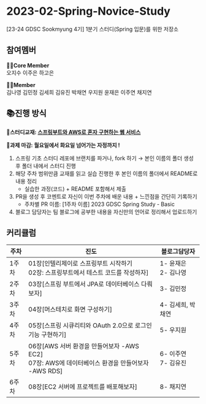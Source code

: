 # 2023-02-Spring-Novice-Study
[23-24 GDSC Sookmyung 4기] 1분기 스터디(Spring 입문)를 위한 저장소

## 참여멤버
**🏃‍♀️Core Member**<br/>
오지수 이주은 하고은

**🤸‍♂️Member**<br/>
김나영 김민정 김세희 김유진 박채연 우지원
윤재은 이주연 채지연


## 📚진행 방식
🌟**스터디교재: [스프링부트와 AWS로 혼자 구현하는 웹 서비스](https://www.yes24.com/Product/Goods/83849117)**

🌟**과제 마감: 월요일에서 화요일 넘어가는 자정까지 !**

1.  스프링 기초 스터디 레포에 브랜치를 파거나, fork 하기
    → 본인 이름의 폴더 생성 후 폴더 내에서 스터디 진행
2.  해당 주차 범위만큼 교재를 읽고 실습 진행한 후 본인 이름의 폴더에서 README로 내용 정리
    -   실습한 과정(코드) + README 포함해서 제출
3.  PR을 생성 후 코멘트로 자신이 이번 주차에 배운 내용 + 느낀점을 간단히 기록하기
    -   주차별 PR 이름: [1주차 이름] 2023 GDSC Spring Study - Basic
4. 블로그 담당자는 팀 블로그에 공부한 내용을 자신만의 언어로 정리해서 업로드하기

## 커리큘럼
| 주차 | 진도 |블로그담당자|
|--|--|--|
|1주차| 01장[인텔리제이로 스프링부트 시작하기<br>02장: 스프링부트에서 테스트 코드를 작성하자] |1- 윤재은<br/>2- 김나영|
|2주차| 03장[스프링 부트에서 JPA로 데이터베이스 다뤄보자]|3- 김민정|
|3주차| 04장[머스테치로 화면 구성하기]|4- 김세희, 박채연|
|4주차| 05장[스프링 시큐리티와 OAuth 2.0으로 로그인 기능 구현하기]|5- 우지원|
|5주차| 06장[AWS 서버 환경을 만들어보자 -AWS EC2]<br>07장: AWS에 데이터베이스 환경을 만들어보자 -AWS RDS]|6- 이주연<br/>7- 김유진|
|6주차| 08장[EC2 서버에 프로젝트를 배포해보자]|8- 채지연|